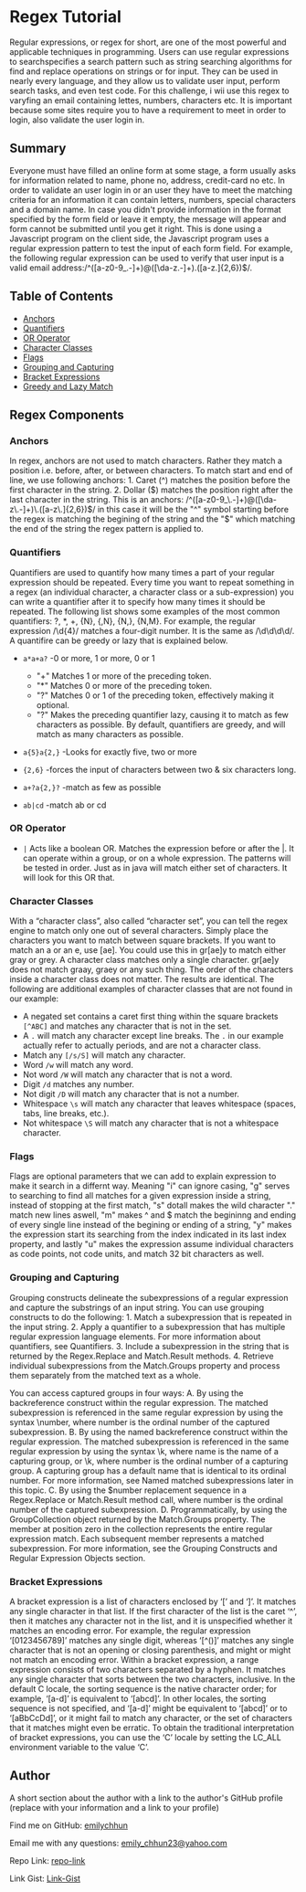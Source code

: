 # Regex Tutorial
Regular expressions, or regex for short, are one of the most powerful and applicable techniques in programming. Users can use regular expressions to searchspecifies a search pattern such as string searching algorithms for find and replace operations on strings or for input. They can be used in nearly every language, and they allow us to validate user input, perform search tasks, and even test code.  For this challenge, i wii use this regex to varyfing an email containing lettes, numbers, characters etc. It is important because some sites require you to have a requirement to meet in order to login, also validate the user login in.

## Summary
Everyone must have filled an online form at some stage, a form usually asks for information related to name, phone no, address, credit-card no etc.  In order to validate an user login in or an user they have to meet the matching criteria for an information it can contain letters, numbers, special characters and a domain name. In case you didn't provide information in the format specified by the form field or leave it empty, the message will appear and form cannot be submitted until you get it right.  This is done using a Javascript program on the client side, the Javascript program uses a regular expression pattern to test the input of each form field. For example, the following regular expression can be used to verify that user input is a valid email address:/^([a-z0-9_\.-]+)@([\da-z\.-]+)\.([a-z\.]{2,6})$/.



## Table of Contents

- [Anchors](#anchors)
- [Quantifiers](#quantifiers)
- [OR Operator](#or-operator)
- [Character Classes](#character-classes)
- [Flags](#flags)
- [Grouping and Capturing](#grouping-and-capturing)
- [Bracket Expressions](#bracket-expressions)
- [Greedy and Lazy Match](#greedy-and-lazy-match)


## Regex Components

### Anchors
  In regex, anchors are not used to match characters. Rather they match a position i.e. before, after, or between characters. To match start and end of line, we use following anchors: 1. Caret (^) matches the position before the first character in the string. 2. Dollar ($) matches the position right after the last character in the string. This is an anchors:  /^([a-z0-9_\.-]+)@([\da-z\.-]+)\.([a-z\.]{2,6})$/ in this case it will be the "^" symbol starting before the regex is matching the begining of the string and the "$" which matching the end of the string the regex pattern is applied to. 

### Quantifiers
  Quantifiers are used to quantify how many times a part of your regular expression should be repeated.  Every time you want to repeat something in a regex (an individual character, a character class or a sub-expression) you can write a quantifier after it to specify how many times it should be repeated.  The following list shows some examples of the most common quantifiers: ?, *, +, {N}, {,N}, {N,}, {N,M}. For example, the regular expression /\d{4}/ matches a four-digit number. It is the same as /\d\d\d\d/.
  A quantifire can be greedy or lazy that is explained below.

* `a*a+a?`	-0 or more, 1 or more, 0 or 1
    * "+" Matches 1 or more of the preceding token.
    * "*" Matches 0 or more of the preceding token.
    * "?" Matches 0 or 1 of the preceding token, effectively making it optional.
    * "?" Makes the preceding quantifier lazy, causing it to match as few characters as possible. By default, quantifiers are greedy, and will match as many characters as possible.

* `a{5}a{2,}`	 -Looks for exactly five, two or more
* `{2,6}`  	    -forces the input of characters between two & six characters long.
* `a+?a{2,}?`	 -match as few as possible
* `ab|cd`	    -match ab or cd

### OR Operator

* `|` Acts like a boolean OR. Matches the expression before or after the |.
It can operate within a group, or on a whole expression. The patterns will be tested in order. Just as in java will match either set of characters. It will look for this OR that.

### Character Classes
  With a “character class”, also called “character set”, you can tell the regex engine to match only one out of several characters. Simply place the characters you want to match between square brackets. If you want to match an a or an e, use [ae]. You could use this in gr[ae]y to match either gray or grey. A character class matches only a single character. gr[ae]y does not match graay, graey or any such thing. The order of the characters inside a character class does not matter. The results are identical.
The following are additional examples of character classes that are not found in our example:
* A negated set contains a caret first thing within the square brackets `[^ABC]` and matches any character that is not in the set.
* A `.` will match any character except line breaks. The `.` in our example actually refer to actually periods, and are not a character class.
* Match any `[/s/S]` will match any character.
* Word `/w` will match any word.
* Not word `/W` will match any character that is not a word.
* Digit `/d` matches any number.
* Not digit `/D` will match any character that is not a number.
* Whitespace `\s` will match any character that leaves whitespace (spaces, tabs, line breaks, etc.).
* Not whitespace `\S` will match any character that is not a whitespace character.

### Flags
  Flags are optional parameters that we can add to explain expression to make it search in a differnt way. Meaning "i" can ignore casing, "g" serves to searching to find all matches for a given expression inside a string, instead of stopping at the first match, "s" dotall makes the wild character "." match new lines aswell, "m" makes ^ and $ match the begininng and ending of every single line instead of the begining or ending of a string, "y" makes the expression start its searching from the index indicated in its last index property, and lastly "u" makes the expression assume individual characters as code points, not code units, and match 32 bit characters as well.


### Grouping and Capturing
   Grouping constructs delineate the subexpressions of a regular expression and capture the substrings of an input string. You can use grouping constructs to do the following:  1. Match a subexpression that is repeated in the input string. 2. Apply a quantifier to a subexpression that has multiple regular expression language elements. For more information about quantifiers, see Quantifiers. 3. Include a subexpression in the string that is returned by the Regex.Replace and Match.Result methods. 4. Retrieve individual subexpressions from the Match.Groups property and process them separately from the matched text as a whole. 

  You can access captured groups in four ways: A. By using the backreference construct within the regular expression. The matched subexpression is referenced in the same regular expression by using the syntax \number, where number is the ordinal number of the captured subexpression. B. By using the named backreference construct within the regular expression. The matched subexpression is referenced in the same regular expression by using the syntax \k<name>, where name is the name of a capturing group, or \k<number>, where number is the ordinal number of a capturing group. A capturing group has a default name that is identical to its ordinal number. For more information, see Named matched subexpressions later in this topic. C. By using the $number replacement sequence in a Regex.Replace or Match.Result method call, where number is the ordinal number of the captured subexpression. D. Programmatically, by using the GroupCollection object returned by the Match.Groups property. The member at position zero in the collection represents the entire regular expression match. Each subsequent member represents a matched subexpression. For more information, see the Grouping Constructs and Regular Expression Objects section.

### Bracket Expressions
  A bracket expression is a list of characters enclosed by ‘[’ and ‘]’. It matches any single character in that list. If the first character of the list is the caret ‘^’, then it matches any character not in the list, and it is unspecified whether it matches an encoding error. For example, the regular expression ‘[0123456789]’ matches any single digit, whereas ‘[^()]’ matches any single character that is not an opening or closing parenthesis, and might or might not match an encoding error.  Within a bracket expression, a range expression consists of two characters separated by a hyphen. It matches any single character that sorts between the two characters, inclusive. In the default C locale, the sorting sequence is the native character order; for example, ‘[a-d]’ is equivalent to ‘[abcd]’. In other locales, the sorting sequence is not specified, and ‘[a-d]’ might be equivalent to ‘[abcd]’ or to ‘[aBbCcDd]’, or it might fail to match any character, or the set of characters that it matches might even be erratic. To obtain the traditional interpretation of bracket expressions, you can use the ‘C’ locale by setting the LC_ALL environment variable to the value ‘C’.

## Author

A short section about the author with a link to the author's GitHub profile (replace with your information and a link to your profile)

 Find me on GitHub: [emilychhun](https://github.com/emilychhun)
 <br />

  Email me with any questions: emily_chhun23@yahoo.com
  <br />
  
  Repo Link: [repo-link](https://github.com/emilychhun/Regex-Tutorial)
  <br />
 
 Link Gist: [Link-Gist](https://gist.github.com/emilychhun/f07331ac54644f285cd80c9e0fb4f41f)
 <br />


